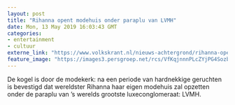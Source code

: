 ```yaml
---
layout: post
title: "Rihanna opent modehuis onder paraplu van LVMH"
date: Mon, 13 May 2019 16:03:43 GMT
categories: 
- entertainment 
- cultuur 
externe_link: "https://www.volkskrant.nl/nieuws-achtergrond/rihanna-opent-modehuis-onder-paraplu-van-lvmh~bd63f7d4/"
feature_image: "https://images3.persgroep.net/rcs/VfKqjnnnPLcZYjPG4SozbuXZXkY/diocontent/148211263/_focus/0.505859375/0.16714697406340057/_fill/320/320?appId=93a17a8fd81db0de025c8abd1cca1279&quality=0.85"
---
```


De kogel is door de modekerk: na een periode van hardnekkige geruchten is bevestigd dat wereldster Rihanna  haar eigen modehuis zal opzetten onder de paraplu van ’s werelds grootste luxeconglomeraat: LVMH.
